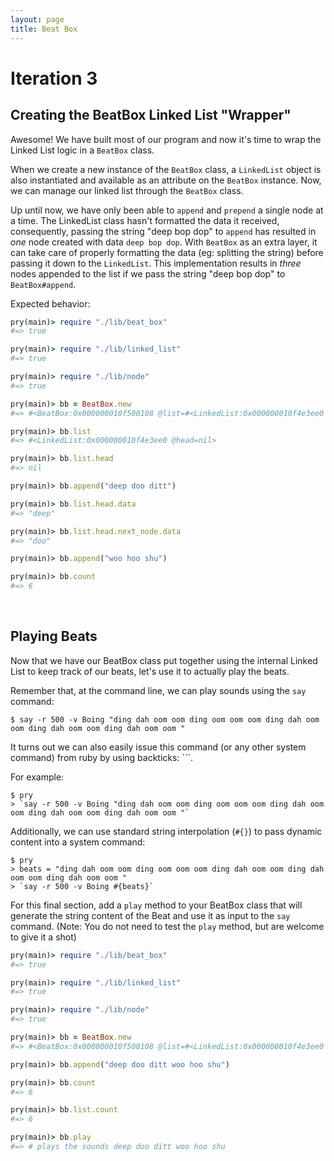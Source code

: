 ```yaml
---
layout: page
title: Beat Box
---
```

# Iteration 3

## Creating the BeatBox Linked List "Wrapper"

Awesome! We have built most of our program and now it's time to wrap the Linked List logic in a `BeatBox` class.

When we create a new instance of the `BeatBox` class, a `LinkedList` object is also instantiated and available as an attribute on the `BeatBox` instance. Now, we can manage our linked list through the `BeatBox` class.

Up until now, we have only been able to `append` and `prepend` a single node at a time. The LinkedList class hasn't formatted the data it received, consequently, passing the string "deep bop dop" to `append` has resulted in _one_ node created with data `deep bop dop`. With `BeatBox` as an extra layer, it can take care of properly formatting the data (eg: splitting the string) before passing it down to the `LinkedList`. This implementation results in _three_ nodes appended to the list if we pass the string "deep bop dop" to `BeatBox#append`.

Expected behavior:

```ruby
pry(main)> require "./lib/beat_box"
#=> true

pry(main)> require "./lib/linked_list"
#=> true

pry(main)> require "./lib/node"
#=> true

pry(main)> bb = BeatBox.new
#=> #<BeatBox:0x000000010f500108 @list=#<LinkedList:0x000000010f4e3ee0 @head=nil>>

pry(main)> bb.list
#=> #<LinkedList:0x000000010f4e3ee0 @head=nil>

pry(main)> bb.list.head
#=> nil 

pry(main)> bb.append("deep doo ditt")

pry(main)> bb.list.head.data
#=> "deep"

pry(main)> bb.list.head.next_node.data
#=> "doo"

pry(main)> bb.append("woo hoo shu")

pry(main)> bb.count
#=> 6
```

<br>

## Playing Beats

Now that we have our BeatBox class put together using the internal Linked List to keep track of our beats, let's use it to actually play the beats.

Remember that, at the command line, we can play sounds using the `say` command:

```
$ say -r 500 -v Boing "ding dah oom oom ding oom oom oom ding dah oom oom ding dah oom oom ding dah oom oom "
```

It turns out we can also easily issue this command (or any other system command) from ruby by using backticks: ```.

For example:

```
$ pry
> `say -r 500 -v Boing "ding dah oom oom ding oom oom oom ding dah oom oom ding dah oom oom ding dah oom oom "`
```

Additionally, we can use standard string interpolation (`#{}`) to pass dynamic content into a system command:


```
$ pry
> beats = "ding dah oom oom ding oom oom oom ding dah oom oom ding dah oom oom ding dah oom oom "
> `say -r 500 -v Boing #{beats}`
```

For this final section, add a `play` method to your BeatBox class that will generate the string content of the Beat and use it as input to the `say` command. (Note: You do not need to test the `play` method, but are welcome to give it a shot)

```ruby
pry(main)> require "./lib/beat_box"
#=> true

pry(main)> require "./lib/linked_list"
#=> true

pry(main)> require "./lib/node"
#=> true

pry(main)> bb = BeatBox.new
#=> #<BeatBox:0x000000010f500108 @list=#<LinkedList:0x000000010f4e3ee0 @head=nil>>

pry(main)> bb.append("deep doo ditt woo hoo shu")

pry(main)> bb.count
#=> 6

pry(main)> bb.list.count
#=> 6

pry(main)> bb.play
#=> # plays the sounds deep doo ditt woo hoo shu
```

